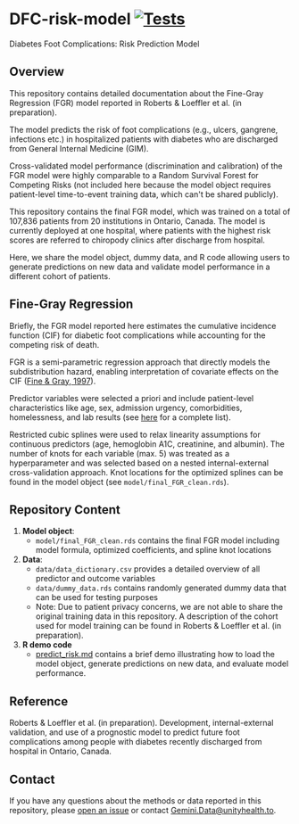# DFC-risk-model [![Tests](https://github.com/GEMINI-Medicine/DFC-risk-model/actions/workflows/run-tests.yaml/badge.svg)](https://github.com/GEMINI-Medicine/DFC-risk-model/actions/workflows/run-tests.yaml)

Diabetes Foot Complications: Risk Prediction Model


## Overview

This repository contains detailed documentation about the Fine-Gray Regression (FGR) model reported in Roberts & Loeffler et al. (in preparation).

The model predicts the risk of foot complications (e.g., ulcers, gangrene, infections etc.) in hospitalized patients with diabetes who are discharged from General Internal Medicine (GIM). 

Cross-validated model performance (discrimination and calibration) of the FGR model were highly comparable to a Random Survival Forest for Competing Risks (not included here because the model object requires patient-level time-to-event training data, which can't be shared publicly).   

This repository contains the final FGR model, which was trained on a total of 107,836 patients from 20 institutions in Ontario, Canada. The model is currently deployed at one hospital, where patients with the highest risk scores are referred to chiropody clinics after discharge from hospital.

Here, we share the model object, dummy data, and R code allowing users to generate predictions on new data and validate model performance in a different cohort of patients.


## Fine-Gray Regression

Briefly, the FGR model reported here estimates the cumulative incidence function (CIF) for diabetic foot complications while accounting for the competing risk of death.

FGR is a semi-parametric regression approach that directly models the subdistribution hazard, enabling interpretation of covariate effects on the CIF ([Fine & Gray, 1997](https://www.tandfonline.com/doi/abs/10.1080/01621459.1999.10474144)).

Predictor variables were selected a priori and include patient-level characteristics like age, sex, admission urgency, comorbidities, homelessness, and lab results (see [here](/data/data_dictionary.csv) for a complete list).

Restricted cubic splines were used to relax linearity assumptions for continuous predictors (age, hemoglobin A1C, creatinine, and albumin).
The number of knots for each variable (max. 5) was treated as a hyperparameter and was selected based on a nested internal-external cross-validation approach.
Knot locations for the optimized splines can be found in the model object (see `model/final_FGR_clean.rds`).


## Repository Content

1) **Model object**: 
	- `model/final_FGR_clean.rds` contains the final FGR model including model formula, optimized coefficients, and spline knot locations
2) **Data**:
	- `data/data_dictionary.csv` provides a detailed overview of all predictor and outcome variables
	- `data/dummy_data.rds` contains randomly generated dummy data that can be used for testing purposes
	- Note: Due to patient privacy concerns, we are not able to share the original training data in this repository. A description of the cohort used for model training can be found in Roberts & Loeffler et al. (in preparation).
3) **R demo code**
	- [predict_risk.md](predict_risk.md) contains a brief demo illustrating how to load the model object, generate predictions on new data, and evaluate model performance. 


## Reference

Roberts & Loeffler et al. (in preparation). Development, internal-external validation, and use of a prognostic model to predict future foot complications among people with diabetes recently discharged from hospital in Ontario, Canada. 


## Contact

If you have any questions about the methods or data reported in this repository, please [open an issue](https://github.com/GEMINI-Medicine/diabetes-larp/issues) or contact Gemini.Data@unityhealth.to.

